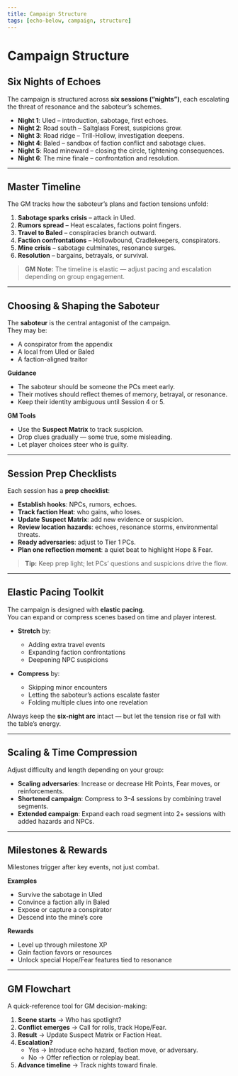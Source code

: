 ```yaml
---
title: Campaign Structure
tags: [echo-below, campaign, structure]
---
```


# Campaign Structure

## Six Nights of Echoes
The campaign is structured across **six sessions (“nights”)**, each escalating the threat of resonance and the saboteur’s schemes.

- **Night 1**: Uled – introduction, sabotage, first echoes.  
- **Night 2**: Road south – Saltglass Forest, suspicions grow.  
- **Night 3**: Road ridge – Trill-Hollow, investigation deepens.  
- **Night 4**: Baled – sandbox of faction conflict and sabotage clues.  
- **Night 5**: Road mineward – closing the circle, tightening consequences.  
- **Night 6**: The mine finale – confrontation and resolution.

---

## Master Timeline
The GM tracks how the saboteur’s plans and faction tensions unfold:

1. **Sabotage sparks crisis** – attack in Uled.  
2. **Rumors spread** – Heat escalates, factions point fingers.  
3. **Travel to Baled** – conspiracies branch outward.  
4. **Faction confrontations** – Hollowbound, Cradlekeepers, conspirators.  
5. **Mine crisis** – sabotage culminates, resonance surges.  
6. **Resolution** – bargains, betrayals, or survival.

> **GM Note:** The timeline is elastic — adjust pacing and escalation depending on group engagement.

---

## Choosing & Shaping the Saboteur
The **saboteur** is the central antagonist of the campaign.  
They may be:
- A conspirator from the appendix  
- A local from Uled or Baled  
- A faction-aligned traitor  

**Guidance**
- The saboteur should be someone the PCs meet early.  
- Their motives should reflect themes of memory, betrayal, or resonance.  
- Keep their identity ambiguous until Session 4 or 5.  

**GM Tools**
- Use the **Suspect Matrix** to track suspicion.  
- Drop clues gradually — some true, some misleading.  
- Let player choices steer who is guilty.

---

## Session Prep Checklists
Each session has a **prep checklist**:

- **Establish hooks**: NPCs, rumors, echoes.  
- **Track faction Heat**: who gains, who loses.  
- **Update Suspect Matrix**: add new evidence or suspicion.  
- **Review location hazards**: echoes, resonance storms, environmental threats.  
- **Ready adversaries**: adjust to Tier 1 PCs.  
- **Plan one reflection moment**: a quiet beat to highlight Hope & Fear.  

> **Tip:** Keep prep light; let PCs’ questions and suspicions drive the flow.

---

## Elastic Pacing Toolkit
The campaign is designed with **elastic pacing**.  
You can expand or compress scenes based on time and player interest.

- **Stretch** by:  
  - Adding extra travel events  
  - Expanding faction confrontations  
  - Deepening NPC suspicions  

- **Compress** by:  
  - Skipping minor encounters  
  - Letting the saboteur’s actions escalate faster  
  - Folding multiple clues into one revelation  

Always keep the **six-night arc** intact — but let the tension rise or fall with the table’s energy.

---

## Scaling & Time Compression
Adjust difficulty and length depending on your group:

- **Scaling adversaries**: Increase or decrease Hit Points, Fear moves, or reinforcements.  
- **Shortened campaign**: Compress to 3–4 sessions by combining travel segments.  
- **Extended campaign**: Expand each road segment into 2+ sessions with added hazards and NPCs.  

---

## Milestones & Rewards
Milestones trigger after key events, not just combat.

**Examples**
- Survive the sabotage in Uled  
- Convince a faction ally in Baled  
- Expose or capture a conspirator  
- Descend into the mine’s core  

**Rewards**
- Level up through milestone XP  
- Gain faction favors or resources  
- Unlock special Hope/Fear features tied to resonance  

---

## GM Flowchart
A quick-reference tool for GM decision-making:

1. **Scene starts** → Who has spotlight?  
2. **Conflict emerges** → Call for rolls, track Hope/Fear.  
3. **Result** → Update Suspect Matrix or Faction Heat.  
4. **Escalation?**  
   - Yes → Introduce echo hazard, faction move, or adversary.  
   - No → Offer reflection or roleplay beat.  
5. **Advance timeline** → Track nights toward finale.
